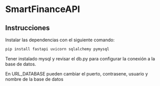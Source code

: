 # SmartFinanceAPI

## Instrucciones

Instalar las dependencias con el siguiente comando:

``` bash
pip install fastapi uvicorn sqlalchemy pymysql
```

Tener instalado mysql y revisar el db.py para configurar la conexión a la base de datos.

En URL_DATABASE pueden cambiar el puerto, contrasene, usuario y nombre de la base de datos 